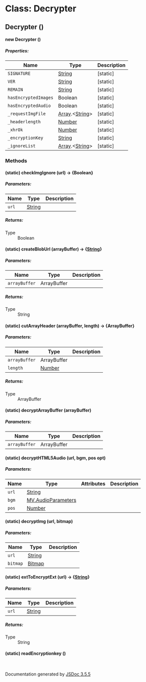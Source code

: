# Class: Decrypter

## Decrypter ()

#### new Decrypter ()

##### Properties:

| Name | Type | Description |
| --- | --- | --- |
| `SIGNATURE` | [String](String.md) | [static] |
| `VER` | [String](String.md) | [static] |
| `REMAIN` | [String](String.md) | [static] |
| `hasEncryptedImages` | Boolean | [static] |
| `hasEncryptedAudio` | Boolean | [static] |
| `_requestImgFile` | [Array](Array.md).<[String](String.md)> | [static] |
| `_headerlength` | [Number](Number.md) | [static] |
| `_xhrOk` | [Number](Number.md) | [static] |
| `_encryptionKey` | [String](String.md) | [static] |
| `_ignoreList` | [Array](Array.md).<[String](String.md)> | [static] |

<dl>
</dl>

### Methods

#### (static) checkImgIgnore (url) → {Boolean}

##### Parameters:

| Name | Type | Description |
| --- | --- | --- |
| `url` | [String](String.md) |  |

<dl>
</dl>

##### Returns:

<dl>
                <dt> Type </dt>
                <dd>
                    <span>Boolean</span>
                </dd>
            </dl>

#### (static) createBlobUrl (arrayBuffer) → {[String](String.md)}

##### Parameters:

| Name | Type | Description |
| --- | --- | --- |
| `arrayBuffer` | ArrayBuffer |  |

<dl>
</dl>

##### Returns:

<dl>
                <dt> Type </dt>
                <dd>
                    <span><a>String</a></span>
                </dd>
            </dl>

#### (static) cutArrayHeader (arrayBuffer, length) → {ArrayBuffer}

##### Parameters:

| Name | Type | Description |
| --- | --- | --- |
| `arrayBuffer` | ArrayBuffer |  |
| `length` | [Number](Number.md) |  |

<dl>
</dl>

##### Returns:

<dl>
                <dt> Type </dt>
                <dd>
                    <span>ArrayBuffer</span>
                </dd>
            </dl>

#### (static) decryptArrayBuffer (arrayBuffer)

##### Parameters:

| Name | Type | Description |
| --- | --- | --- |
| `arrayBuffer` | ArrayBuffer |  |

<dl>
</dl>

#### (static) decryptHTML5Audio (url, bgm, pos opt)

##### Parameters:

| Name | Type | Attributes | Description |
| --- | --- | --- | --- |
| `url` | [String](String.md) |  |  |
| `bgm` | [MV.AudioParameters](MV.AudioParameters.md) |  |  |
| `pos` | [Number](Number.md) | <optional> |  |

<dl>
</dl>

#### (static) decryptImg (url, bitmap)

##### Parameters:

| Name | Type | Description |
| --- | --- | --- |
| `url` | [String](String.md) |  |
| `bitmap` | [Bitmap](Bitmap.md) |  |

<dl>
</dl>

#### (static) extToEncryptExt (url) → {[String](String.md)}

##### Parameters:

| Name | Type | Description |
| --- | --- | --- |
| `url` | [String](String.md) |  |

<dl>
</dl>

##### Returns:

<dl>
                <dt> Type </dt>
                <dd>
                    <span><a>String</a></span>
                </dd>
            </dl>

#### (static) readEncryptionkey ()

<dl>
</dl>
 <br>

  Documentation generated by [JSDoc 3.5.5](https://github.com/jsdoc3/jsdoc)
